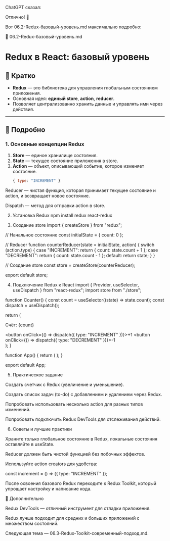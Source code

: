 ChatGPT сказал:

Отлично! 🚀

Вот 06.2-Redux-базовый-уровень.md максимально подробно:

📄 06.2-Redux-базовый-уровень.md
# Redux в React: базовый уровень

## 🔹 Кратко
- **Redux** — это библиотека для управления глобальным состоянием приложения.  
- Основная идея: **единый store**, **action**, **reducer**.  
- Позволяет централизованно хранить данные и управлять ими через действия.

---

## 🔹 Подробно

### 1. Основные концепции Redux
1. **Store** — единое хранилище состояния.  
2. **State** — текущее состояние приложения в store.  
3. **Action** — объект, описывающий событие, которое изменяет состояние.  
   ```js
   { type: "INCREMENT" }


Reducer — чистая функция, которая принимает текущее состояние и action, и возвращает новое состояние.

Dispatch — метод для отправки action в store.

2. Установка Redux
npm install redux react-redux

3. Создание store
import { createStore } from "redux";

// Начальное состояние
const initialState = { count: 0 };

// Reducer
function counterReducer(state = initialState, action) {
  switch (action.type) {
    case "INCREMENT": return { count: state.count + 1 };
    case "DECREMENT": return { count: state.count - 1 };
    default: return state;
  }
}

// Создание store
const store = createStore(counterReducer);

export default store;

4. Подключение Redux к React
import { Provider, useSelector, useDispatch } from "react-redux";
import store from "./store";

function Counter() {
  const count = useSelector((state) => state.count);
  const dispatch = useDispatch();

  return (
    <div>
      <p>Счёт: {count}</p>
      <button onClick={() => dispatch({ type: "INCREMENT" })}>+1</button>
      <button onClick={() => dispatch({ type: "DECREMENT" })}>-1</button>
    </div>
  );
}

function App() {
  return (
    <Provider store={store}>
      <Counter />
    </Provider>
  );
}

export default App;

5. Практическое задание

Создать счетчик с Redux (увеличение и уменьшение).

Создать список задач (to-do) с добавлением и удалением через Redux.

Попробовать использовать несколько action для разных типов изменений.

Попробовать подключить Redux DevTools для отслеживания действий.

6. Советы и лучшие практики

Храните только глобальное состояние в Redux, локальные состояния оставляйте в useState.

Reducer должен быть чистой функцией без побочных эффектов.

Используйте action creators для удобства:

const increment = () => ({ type: "INCREMENT" });


После освоения базового Redux переходите к Redux Toolkit, который упрощает настройку и написание кода.

🔹 Дополнительно

Redux DevTools — отличный инструмент для отладки приложения.

Redux лучше подходит для средних и больших приложений с множеством состояний.

Следующая тема — 06.3-Redux-Toolkit-современный-подход.md.